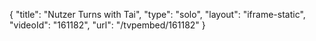 {
    "title": "Nutzer Turns with Tai",
    "type": "solo",
    "layout": "iframe-static",
    "videoId": "161182",
    "url": "\/tvpembed\/161182"
}